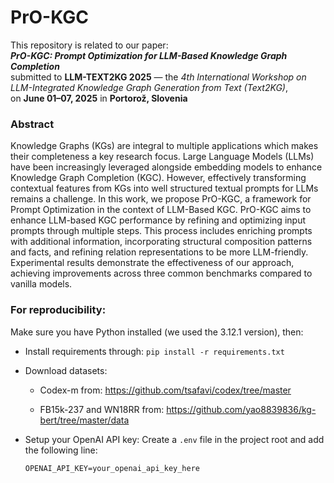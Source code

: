 
# PrO-KGC

This repository is related to our paper:  
**_PrO-KGC: Prompt Optimization for LLM-Based Knowledge Graph Completion_**  
submitted to **LLM-TEXT2KG 2025** — the *4th International Workshop on LLM-Integrated Knowledge Graph Generation from Text (Text2KG)*,  
on **June 01–07, 2025** in **Portorož, Slovenia**

### Abstract

Knowledge Graphs (KGs) are integral to multiple applications which makes their completeness a key research
focus. Large Language Models (LLMs) have been increasingly leveraged alongside embedding models to enhance
Knowledge Graph Completion (KGC). However, effectively transforming contextual features from KGs into well structured textual prompts for LLMs remains a challenge. In this work, we propose PrO-KGC, a framework for
Prompt Optimization in the context of LLM-Based KGC. PrO-KGC aims to enhance LLM-based KGC performance
by refining and optimizing input prompts through multiple steps. This process includes enriching prompts
with additional information, incorporating structural composition patterns and facts, and refining relation
representations to be more LLM-friendly. Experimental results demonstrate the effectiveness of our approach,
achieving improvements across three common benchmarks compared to vanilla models.


### For reproducibility:
Make sure you have Python installed (we used the 3.12.1 version), then:
* Install requirements through:
`pip install -r requirements.txt`

* Download datasets:
   * Codex-m from: https://github.com/tsafavi/codex/tree/master

   * FB15k-237 and WN18RR from: https://github.com/yao8839836/kg-bert/tree/master/data



* Setup your OpenAI API key: Create a `.env` file in the project root and add the following line:
   ```env 
   OPENAI_API_KEY=your_openai_api_key_here
   ```
